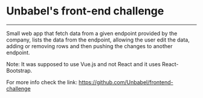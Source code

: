 # Unbabel's front-end challenge
---
Small web app that fetch data from a given endpoint provided by the company, lists the data from the endpoint, allowing the user edit the data, adding or removing rows and then pushing the changes to another endpoint.

Note: It was supposed to use Vue.js and not React and it uses React-Bootstrap.

For more info check the link: https://github.com/Unbabel/frontend-challenge

